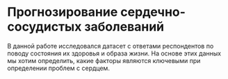 # Прогнозирование сердечно-сосудистых заболеваний
В данной работе исследовался датасет с ответами респондентов по поводу состояния их здоровья и образа жизни. На основе этих данных мы хотим определить, какие факторы являются ключевыми при определении проблем с сердцем.
